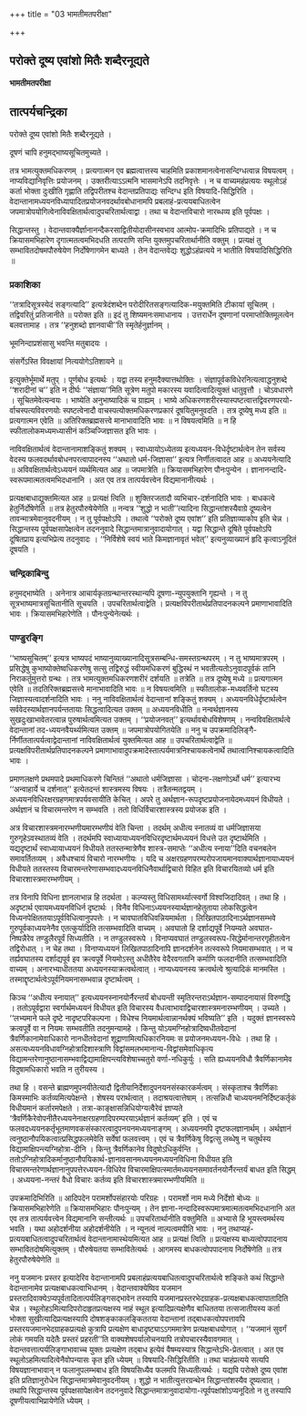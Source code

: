 +++
title = "03 भामतीमतपरीक्षा"

+++


## परोक्ते दूष्य एवांशो मितैः शब्दैरनूद्यते

**भामतीमतपरीक्षा**

## **तात्पर्यचन्द्रिका**

परोक्ते दूष्य एवांशो मितैः शब्दैरनूद्यते ।

दूषणं चापि हनुमद्भाष्यसूचितमुच्यते ।

तत्र भामत्युक्तमधिकरणम् । प्रत्यगात्मन एव ब्रह्मत्वात्तस्य चाहमिति प्रकाशमानत्वेनासन्दिग्धत्वान्न विषयत्वम् । नाप्यविद्यानिवृत्तिः प्रयोजनम् । उक्तरीत्याऽऽत्मनि भासमानेऽपि तदनिवृत्तेः । न च वाच्यमहंप्रत्ययः स्थूलोऽहं कर्ता भोक्ता दुःखीति गृह्णाति तद्विपरीतश्च वेदान्तप्रतिपाद्यः सन्दिग्ध इति विषयादि-सिद्धिरिति । वेदान्तानामध्ययनविध्यापादितप्रयोजनवदर्थावबोधानामपि प्रबलाहं-प्रत्ययबाधितत्वेन जपमात्रोपयोगित्वेनाविवक्षितार्थत्वादुपचरितार्थत्वाद्वा । तथा च वेदान्तविचारो नारब्धव्य इति पूर्वपक्षः ।

सिद्धान्तस्तु । वेदान्तवाक्यैर्ज्ञानानन्दैकरसाद्वितीयोदासीनस्वभाव आत्मोप-क्रमादिभिः प्रतिपाद्यते । न च क्रियासमभिहारेण दृगात्मतत्वमभिदधति तत्पराणि सन्ति युक्तमुपचरितार्थानीति वक्तुम् । प्रत्यक्षं तु सम्भावितदोषमपौरुषेयेण निर्दोषेणागमेन बाध्यते । तेन वेदान्तवेद्यः शुद्धोऽहंप्रत्यये न भातीति विषयादिसिद्धिरिति ॥

### **प्रकाशिका**

‘‘तत्रादिसूत्रस्येदं सङ्गत्यादि’’ इत्यत्रेदंशब्देन परोदीरितसङ्गत्यादिक-मयुक्तमिति टीकायां सूचितम् । तद्विवरितुं प्रतिजानीते ॥ परोक्त इति ॥ इदं तु शिष्यमनःसमाधानाय । उत्तरार्धेन दूषणानां परमाप्तोक्तिमूलत्वेन बलवत्तामाह । तत्र ‘‘हनुशब्दो ज्ञानवाची’’ति स्मृतेर्हनुर्ज्ञानम् ।

भूमनिन्दाप्रशंसासु भवन्ति मतुबादयः ।

संसर्गेऽस्ति विवक्षायां नित्ययोगेऽतिशायने ॥

इत्युक्तेर्भूमार्थे मतुप् । पूर्णबोध इत्यर्थः । यद्वा तस्य हनुमदैक्यात्तथोक्तिः । संज्ञापूर्वकविधेरनित्यत्वाद्धनुशब्दे ‘‘शरादीनां च’’ इति न दीर्घः ‘‘संज्ञाया’’मिति सूत्रेण मतुपो मकारस्य यवादित्वादित्युक्तं धातुवृत्तौ । चोऽवधारणे । सूचितमेवेत्यन्वयः । भाष्येति अनुभाष्यादिकं च ग्राह्यम् । भाष्ये अधिकरणशरीरस्यास्पष्टत्वात्तद्विवरणपरयो-र्वाचस्पत्यविवरणयोः स्पष्टत्वेनादौ वाचस्पत्योक्तमधिकरणप्रकारं दूषयितुमनुवदति । तत्र दूष्येषु मध्य इति ॥ प्रत्यगात्मन एवेति ॥ अतिरिक्तब्रह्मसत्त्वे मानाभावादिति भावः ॥ न विषयत्वमिति ॥ न हि स्फीतालोकमध्यमध्यासीनं कञ्चिज्जिज्ञासत इति भावः ।

नाविवक्षितार्थत्वं वेदान्तानामाशङ्कितुं शक्यम् । स्वाध्यायोऽध्येतव्य इत्यध्ययन-विधेर्दृष्टार्थत्वेन तेन सर्वस्य वेदस्य फलवदर्थावबोधनपरत्वापादनस्य ‘‘अथातो धर्म-जिज्ञासा’’ इत्यत्र निर्णीतत्वादत आह ॥ अध्ययनेत्यादि ॥ अविवक्षितार्थत्वेऽध्ययनं व्यर्थमित्यत आह ॥ जपमात्रेति ॥ क्रियासमभिहारेण पौनःपुन्येन । ज्ञानानन्दादि-स्वरूपमात्मतत्वमभिदधानानि । अत एव तत्र तात्पर्यवत्त्वेन विद्यमानानीत्यर्थः ।

प्रत्यक्षबाधाद्युक्तमित्यत आह ॥ प्रत्यक्षं त्विति ॥ शुक्तिरजतादौ व्यभिचार-दर्शनादिति भावः । बाधकत्वे हेतुर्निर्दोषेणेति ॥ तत्र हेतुरपौरुषेयेणेति ॥ नन्वत्र ‘‘शुद्धो न भाती’’त्यादिना सिद्धान्तांशस्यैवाग्रे दूष्यत्वेन तावन्मात्रमेवानुवदनीयम् । न तु पूर्वपक्षोऽपि । तथात्वे ‘‘परोक्ते दूष्य एवांश’’ इति प्रतिज्ञाव्याकोप इति चेन्न । सिद्धान्तस्य पूर्वपक्षसापेक्षत्वेन तदननुवादे सिद्धान्तमात्रानुवादायोगात् । यद्वा सिद्धान्ते दूषिते पूर्वपक्षोऽपि दूषितप्राय इत्यभिप्रेत्य तदनुवादः । ‘‘निर्विशेषे स्वयं भाते किमज्ञानावृतं भवेत्’’ इत्यनुव्याख्यानं हृदि कृत्वाऽनूदितं दूषयति ।

### **चन्द्रिकाबिन्दु**

हनुमद्भाष्येति । अनेनात्र आचार्यकृतग्रन्थान्तरस्थान्यपि दूषणा-न्युपयुक्तानि गृह्यन्ते । न तु सूत्रभाष्यमात्रसूचितानीति सूचयति । उपचरितार्थत्वाद्वेति । प्रत्यक्षविपरीतार्थप्रतिपादनकल्पने प्रमाणाभावादिति भावः । क्रियासमभिहारेणेति । पौनःपुन्येनेत्यर्थः ।

### **पाण्डुरङ्गि**

‘‘भाष्यसूचितम्’’ इत्यत्र भाष्यपदं भाष्यानुव्याख्यानादिसूत्रसम्बन्धि-समस्तग्रन्थपरम् । न तु भाष्यमात्रपरम् । प्रसिद्धेषु कुभाष्योक्तेष्वधिकरणेषु सत्सु तद्विरुद्धं स्वीयमधिकरणं बुद्धिस्थं न भवतीत्यतोऽनुवादपूर्वकं तानि निराकर्तुमुत्तरो ग्रन्थः । तत्र भामत्युक्तमधिकरणशरीरं दर्शयति ॥ तत्रेति ॥ तत्र दूष्येषु मध्ये ॥ प्रत्यगात्मन एवेति ॥ तदतिरिक्तब्रह्मसत्त्वे मानाभावादिति भावः ॥ न विषयत्वमिति ॥ स्फीतालोक-मध्यवर्तिनो घटस्य जिज्ञास्यत्वादर्शनादिति भावः । ननु नाविवक्षितार्थत्वं वेदान्तानां शङ्कितुं शक्यम् । अध्ययनविधेर्दृष्टार्थत्वेन सर्ववेदस्यार्थज्ञानपर्यन्ततायाः सिद्धत्वादित्यत उक्तम् ॥ अध्ययनविधीति ॥ नन्वर्थज्ञानस्य सुखदुःखाभावेतरत्वान्न पुरुषार्थत्वमित्यत उक्तम् । ‘‘प्रयोजनवत्’’ इत्यर्थावबोधविशेषणम् । नन्वविवक्षितार्थत्वे वेदान्तानां तद-ध्ययनवैयर्थ्यमित्यत उक्तम् ॥ जपमात्रोपयोगितयेति ॥ ननु च उपक्रमादिलिङ्गै-र्निर्णीततात्पर्यत्वाद्वेदान्तानां नाविवक्षितार्थत्वं युक्तमित्यत आह ॥ उपचरितार्थत्वाद्वेति ॥ प्रत्यक्षविपरीतार्थप्रतिपादनकल्पने प्रमाणाभावादुपक्रमादेस्तात्पर्यमात्रनिश्चायकत्वेनार्थे तथात्वानिश्चायकत्वादिति भावः ।

प्रमाणलक्षणे प्रथमपादे प्रथमाधिकरणे चिन्तितं ‘‘अथातो धर्मजिज्ञासा । चोदना-लक्षणोऽर्थो धर्म’’ इत्यारभ्य ‘‘अन्वाहार्ये च दर्शनात्’’ इत्येतदन्तं शास्त्रमस्य विषयः । तत्रैतन्मतद्वयम् । अध्ययनविधिरक्षरग्रहणमात्रपर्यवसायीति केचित् । अपरे तु अर्थज्ञान-रूपदृष्टप्रयोजनायेदमध्ययनं विधीयते । अर्थज्ञानं च विचारमन्तरेण न सम्भवति । ततो विधिर्विचारशास्त्रस्य प्रयोजक इति ।

अत्र विचारशास्त्रमनारम्भणीयमारम्भणीयं वेति चिन्ता । तदर्थम् अधीत्य स्नातव्यं वा धर्मजिज्ञासया गुरुगृहेऽवस्थातव्यं वेति । तदर्थमपि स्वाध्यायाध्ययनविधिरदृष्टार्थमध्ययनं विधत्ते उत दृष्टार्थमिति । यद्यदृष्टार्थं स्वाध्यायाध्ययनं विधीयते ततस्तन्मात्रेणैव शास्त्र-समाप्तेः ‘‘अधीत्य स्नाया’’दिति वचनबलेन समावर्तितव्यम् । अवैधश्चायं विचारो नारम्भणीयः । यदि च अक्षरग्रहणपरम्परोपजायमानवाक्यार्थज्ञानायाध्ययनं विधीयते ततस्तस्य विचारमन्तरेणासम्भवादध्ययनविधिनैवार्थाद्विचारो विहित इति विचारयितव्यो धर्म इति विचारशास्त्रमारम्भणीयम् ।

तत्र विनापि विधिना ज्ञानलाभान्न हि तदर्थता । कल्प्यस्तु विधिसामर्थ्यात्स्वर्गो विश्वजिदादिवत् । तथा हि । अदृष्टार्थ एवायमध्ययनविधिर्न दृष्टार्थः । विनैव विधिनाऽध्ययनस्यार्थज्ञानहेतुताया लोकसिद्धत्वेन विध्यनपेक्षिततयाऽपूर्वविधित्वानुपपत्तेः । न चावघातविधिवन्नियमार्थता । लिखितपाठादिनाऽर्थज्ञानसम्भवे गुरुपूर्वकाध्ययनेनैव एतत्कुर्यादिति तत्सम्भवादिति वाच्यम् । अवघातो हि दर्शाद्यपूर्वे नियम्यते अवघात-निष्पन्नैरेव तण्डुलैरपूर्वं सिध्यतीति । न तण्डुलस्वरूपे । विनाप्यवघातं तण्डुलस्वरूप-सिद्धेर्मानान्तरगृहीतत्वेन तद्विरोधात् । न चेह तथा । विनाप्यध्ययनं लिखितपाठादिनापि ज्ञानदर्शनेन तत्स्वरूपे नियमासम्भवात् । न च तर्ह्यवघातस्य दर्शाद्यपूर्व इव क्रत्वपूर्वे नियमोऽस्तु अधीतैरेव वेदैरवगतानि कर्माणि फलदानीति तत्सम्भवादिति वाच्यम् । अनारभ्याधीततया अध्ययनस्याक्रत्वर्थत्वात् । नाप्यध्ययनस्य क्रत्वर्थत्वे श्रुत्यादिकं मानमस्ति । तस्माद्दृष्टार्थत्वेऽपूर्वनियमनासम्भवान्न दृष्टार्थत्वम् ।

किञ्च ‘‘अधीत्य स्नायात्’’ इत्यध्ययनस्नानयोर्नैरन्तर्यं बोधयन्ती स्मृतिरन्तराऽर्थज्ञान-सम्पादनायासं विरुणद्धि । ततोऽपूर्वद्वारा स्वर्गार्थमध्ययनं विधीयत इति विचारस्य वैधत्वाभावाद्विचारशास्त्रमनारम्भणीयम् । उच्यते । ‘‘लभ्यमाने फले दृष्टे नादृष्टपरिकल्पना । विधेश्च नियमार्थत्वान्नानर्थक्यं भविष्यति’’ इति । यदुक्तं ज्ञानस्वरूपे क्रत्वपूर्वे वा न नियमः सम्भवतीति तदनुमन्यामहे । किन्तु योऽयमग्निहोत्रादिष्वधीतवेदानां त्रैवर्णिकानामेवाधिकारो नानधीतवेदानां शूद्राणामित्यधिकारनियमः स प्रयोजनमध्ययन-विधेः । तथा हि । असत्यध्ययनविधावग्निहोत्रादिशास्त्राणि विद्वांसमलभमानान्य-विद्वांसमेवाधिकृत्य विद्यामन्तरेणानुष्ठानासम्भवाद्विद्यामाक्षिपन्त्यविशेषाच्चतुरो वर्णा-नधिकुर्युः । सति ह्यध्ययनविधौ त्रैवर्णिकानामेव विदुषामधिकारो भवति न तुरीयस्य ।

तथा हि । वसन्ते ब्राह्मणमुपनयीतेत्यादौ द्वितीयानिर्देशादुपनयनसंस्कारकर्मत्वम् । संस्कृताश्च त्रैवर्णिकाः किमस्माभिः कर्तव्यमित्यपेक्षन्ते । शेषस्य परार्थत्वात् । तदाश्रयत्वात्तेषाम् । तत्सन्निधौ चाध्ययनमनिर्दिष्टकर्तृकं विधीयमानं कर्तारमपेक्षते । तत्रा-काङ्क्षासन्निधियोग्यत्वैरेवं ज्ञाप्यते ‘त्रैवर्णिकैरेवोपनीतैरध्ययनेनाक्षरग्रहणादिपरम्परयाऽर्थज्ञानं कर्तव्यम्’ इति । एवं च फलवदध्ययनकर्तृभूतमाणवकसंस्कारत्वादुपनयनमध्ययनाङ्गम् । अध्ययनमपि दृष्टफलज्ञानार्थम् । अर्थज्ञानं त्वनुष्ठानौपयिकत्वात्प्रसिद्धफलमेवेति सर्वेषां फलवत्त्वम् । एवं च त्रैवर्णिकेषु विद्वत्सु लब्धेषु न चतुर्थस्य विद्यामाक्षिपन्त्यग्निहोत्रा-दीनि । किन्तु त्रैवर्णिकानेव विदुषोऽधिकुर्वन्ति । ततोऽग्निहोत्रादिकर्मानुष्ठानौपयिकार्थ-ज्ञानावसानमध्ययनमध्ययनविधिना विधीयत इति विचारमन्तरेणार्थज्ञानानुपपत्तेरध्ययन-विधिरेव विचारमाक्षिपत्स्मार्तमध्ययनसमावर्तनयोर्नैरन्तर्यं बाधत इति सिद्धम् । अध्ययना-नन्तरं वैधो विचारः कर्तव्य इति विचारशास्त्रमारम्भणीयमिति ॥

उपक्रमादिभिरिति ॥ आदिपदेन परामर्शोपसंहारयोः परिग्रहः । परामर्शो नाम मध्ये निर्देशो बोध्यः ॥ क्रियासमभिहारेणेति ॥ क्रियासमभिहारः पौनःपुन्यम् । तेन ज्ञाना-नन्दादिस्वरूपमात्रमात्मतत्वमभिदधानानि अत एव तत्र तात्पर्यवत्त्वेन विद्यमानानि सन्तीत्यर्थः ॥ उपचरितार्थानीति वक्तुमिति ॥ अभ्यासे हि भूयस्त्वमर्थस्य भवति । यथा अहोदर्शनीया अहोदर्शनीयेति । न न्यूनत्वं नाल्पत्वमपीति भावः । ननु तथाप्यहं-प्रत्ययबाधितत्वादुपचरितार्थत्वं वेदान्तानामास्थेयमित्यत आह ॥ प्रत्यक्षं त्विति ॥ प्रत्यक्षस्य बाध्यत्वोपपादनाय सम्भावितदोषमित्युक्तम् । पौरुषेयतया सम्भावितेत्यर्थः । आगमस्य बाधकत्वोपपादनाय निर्दोषेणेति ॥ तत्र हेतुरपौरुषेयेणेति ॥

ननु यजमानः प्रस्तर इत्यादेरिव वेदान्तानामपि प्रबलाहंप्रत्ययबाधितत्वादुपचरितार्थत्वे शङ्किते कथं सिद्धान्ते वेदान्तानामेव प्रत्यक्षबाधकत्वाभिधानम् । वेदान्तवाक्येष्विव यजमान प्रस्तरादिवाक्येऽप्यपूर्वतादितात्पर्यलिङ्गसद्भावेन तस्यापि यजमानप्रस्तरभेदग्राहक-प्रत्यक्षबाधकत्वापातादिति चेन्न । स्थूलोहऽमित्यादिपरोदाहृतप्रत्यक्षस्य नाहं स्थूल इत्यादिप्रत्यक्षेणैव बाधिततया तत्सजातीयस्य कर्ता भोक्ता सुखीत्यादिप्रत्यक्षस्यापि दोषशङ्काकलङ्किततया वेदान्तानां तद्बाधकत्वोपपत्तावपि प्रस्तरयजमानभेदग्राहकप्रत्यक्षे कुत्रापि प्रत्यक्षेण बाधादृष्ट्याऽऽगममात्रेण प्रत्यक्षबाधयोगात् । ‘‘यजमानं सुवर्गं लोकं गमयति यदेतैः प्रस्तरं प्रहरती’’ति वाक्यशेषपर्यालोचनयापि तत्रोपचारस्यैवावगमात् । वेदान्तवत्तात्पर्यलिङ्गाभावाच्च युक्तः प्रत्यक्षेण तद्बाध इत्येवं वैषम्यस्यात्र सिद्धान्तेऽभि-प्रेतत्वात् । अत एव स्थूलोऽहमित्यादित्वेनैवोपन्यासः कृत इति ध्येयम् ॥ विषयादि-सिद्धिरितीति ॥ तथा चाहंप्रत्यये सत्यपि विषयज्ञानाभावान् न फलानुपलम्भबाध इति विषयसिध्यैव फलमपि सिध्यतीत्यर्थः । यद्यपि परोक्ते दूष्य एवांश इति प्रतिज्ञानुरोधेन सिद्धान्तमात्रमेवानुवदनीयम् । शुद्धो न भातीत्युत्तरग्रन्थेन सिद्धान्तांशस्यैव दूष्यत्वात् । तथापि सिद्धान्तस्य पूर्वपक्षसापेक्षत्वेन तदननुवादे सिद्धान्तमात्रानुवादायोगा-त्पूर्वपक्षांशोऽप्यनूदितो न तु तस्यापि दूषणीयत्वाभिप्रायेणेति ध्येयम् ।

